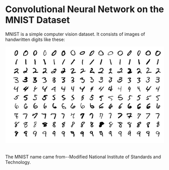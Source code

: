 # Convolutional Neural Network on the MNIST Dataset
MNIST is a simple computer vision dataset. It consists of images of handwritten digits like these:
<p align="center">
  <img src= https://github.com/samiarja/CNN-with-TensorFlow-on-MNIST/blob/master/MnistExamples.png />
</p>
<br>
The MNIST name came from--Modified National Institute of Standards and Technology.

